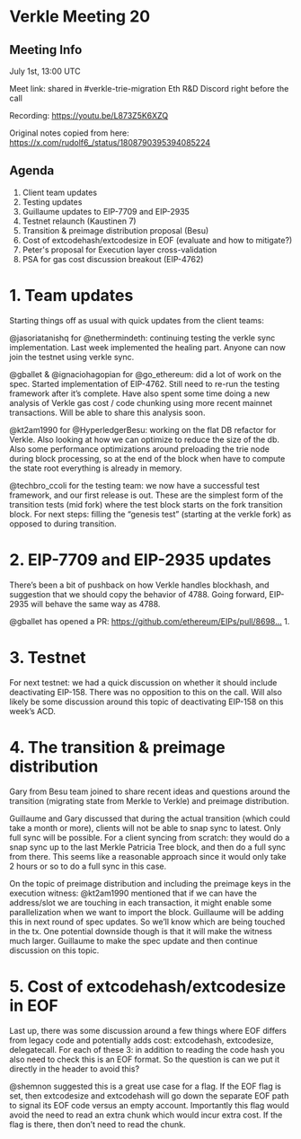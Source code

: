 # Verkle Meeting 20

## Meeting Info

July 1st, 13:00 UTC

Meet link: shared in #verkle-trie-migration Eth R&D Discord right before the call

Recording: https://youtu.be/L873Z5K6XZQ

Original notes copied from here: https://x.com/rudolf6_/status/1808790395394085224

## Agenda

1. Client team updates
2. Testing updates
3. Guillaume updates to EIP-7709 and EIP-2935
4. Testnet relaunch (Kaustinen 7)
5. Transition & preimage distribution proposal (Besu)
6. Cost of extcodehash/extcodesize in EOF (evaluate and how to mitigate?)
7. Peter's proposal for Execution layer cross-validation
8. PSA for gas cost discussion breakout (EIP-4762)


# 1. Team updates
Starting things off as usual with quick updates from the client teams:

@jasoriatanishq for @nethermindeth: continuing testing the verkle sync implementation. Last week implemented the healing part. Anyone can now join the testnet using verkle sync.

@gballet & @ignaciohagopian for @go_ethereum: did a lot of work on the spec. Started implementation of EIP-4762. Still need to re-run the testing framework after it’s complete. Have also spent some time doing a new analysis of Verkle gas cost / code chunking using more recent mainnet transactions. Will be able to share this analysis soon.

@kt2am1990 for @HyperledgerBesu: working on the flat DB refactor for Verkle. Also looking at how we can optimize to reduce the size of the db. Also some performance optimizations around preloading the trie node during block processing, so at the end of the block when have to compute the state root everything is already in memory.

@techbro_ccoli for the testing team: we now have a successful test framework, and our first release is out. These are the simplest form of the transition tests (mid fork) where the test block starts on the fork transition block. For next steps: filling the “genesis test” (starting at the verkle fork) as opposed to during transition.

# 2. EIP-7709 and EIP-2935 updates
There’s been a bit of pushback on how Verkle handles blockhash, and suggestion that we should copy the behavior of 4788. Going forward, EIP-2935 will behave the same way as 4788.

@gballet has opened a PR: https://github.com/ethereum/EIPs/pull/8698… 1.

# 3. Testnet
For next testnet: we had a quick discussion on whether it should include deactivating EIP-158. There was no opposition to this on the call. Will also likely be some discussion around this topic of deactivating EIP-158 on this week’s ACD.

# 4. The transition & preimage distribution
Gary from Besu team joined to share recent ideas and questions around the transition (migrating state from Merkle to Verkle) and preimage distribution.

Guillaume and Gary discussed that during the actual transition (which could take a month or more), clients will not be able to snap sync to latest. Only full sync will be possible. For a client syncing from scratch: they would do a snap sync up to the last Merkle Patricia Tree block, and then do a full sync from there. This seems like a reasonable approach since it would only take 2 hours or so to do a full sync in this case.

On the topic of preimage distribution and including the preimage keys in the execution witness: @kt2am1990 mentioned that if we can have the address/slot we are touching in each transaction, it might enable some parallelization when we want to import the block. Guillaume will be adding this in next round of spec updates. So we’ll know which are being touched in the tx. One potential downside though is that it will make the witness much larger. Guillaume to make the spec update and then continue discussion on this topic.

# 5. Cost of extcodehash/extcodesize in EOF
Last up, there was some discussion around a few things where EOF differs from legacy code and potentially adds cost: extcodehash, extcodesize, delegatecall. For each of these 3: in addition to reading the code hash you also need to check this is an EOF format. So the question is can we put it directly in the header to avoid this?

@shemnon suggested this is a great use case for a flag. If the EOF flag is set, then extcodesize and extcodehash will go down the separate EOF path to signal its EOF code versus an empty account. Importantly this flag would avoid the need to read an extra chunk which would incur extra cost. If the flag is there, then don’t need to read the chunk.
